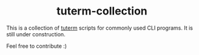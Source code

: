 <h1 align="center">tuterm-collection</h1>

This is a collection of [tuterm](https://github.com/harisgusic/tuterm) scripts for commonly used CLI programs. It is still under construction.

Feel free to contribute :)
